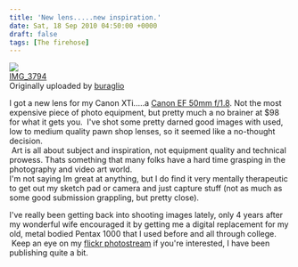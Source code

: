 ```yaml
---
title: 'New lens.....new inspiration.'
date: Sat, 18 Sep 2010 04:50:00 +0000
draft: false
tags: [The firehose]
---
```


[![](http://farm5.static.flickr.com/4125/4981155398_38d327ea0f_m.jpg)](http://www.flickr.com/photos/buraglio/4981155398/ "photo sharing")  
[IMG\_3794](http://www.flickr.com/photos/buraglio/4981155398/)  
Originally uploaded by [buraglio](http://www.flickr.com/people/buraglio/)

I got a new lens for my Canon XTi.....a [Canon EF 50mm f/1.8](http://www.amazon.com/Canon-50mm-1-8-Camera-Lens/dp/B00007E7JU). Not the most expensive piece of photo equipment, but pretty much a no brainer at $98 for what it gets you.  I've shot some pretty darned good images with used, low to medium quality pawn shop lenses, so it seemed like a no-thought decision.  
 Art is all about subject and inspiration, not equipment quality and technical prowess. Thats something that many folks have a hard time grasping in the photography and video art world.  
I'm not saying Im great at anything, but I do find it very mentally therapeutic to get out my sketch pad or camera and just capture stuff (not as much as some good submission grappling, but pretty close).  
  
I've really been getting back into shooting images lately, only 4 years after my wonderful wife encouraged it by getting me a digital replacement for my old, metal bodied Pentax 1000 that I used before and all through college.  Keep an eye on my [flickr photostream](http://www.buraglio.com/pics) if you're interested, I have been publishing quite a bit.